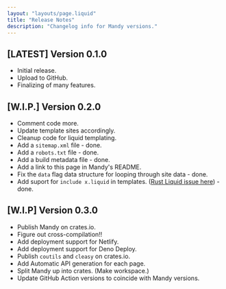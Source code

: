 ```yaml
---
layout: "layouts/page.liquid"
title: "Release Notes"
description: "Changelog info for Mandy versions."
---
```


## [LATEST] Version 0.1.0

- Initial release.
- Upload to GitHub.
- Finalizing of many features.

## [W.I.P.] Version 0.2.0

- Comment code more.
- Update template sites accordingly.
- Cleanup code for liquid templating.
- Add a `sitemap.xml` file - done.
- Add a `robots.txt` file - done.
- Add a build metadata file - done.
- Add a link to this page in Mandy's README.
- Fix the `data` flag data structure for looping through site data - done.
- Add suport for `include x.liquid` in templates. ([Rust Liquid issue here](https://github.com/cobalt-org/liquid-rust/issues/509)) - done.

## [W.I.P] Version 0.3.0

- Publish Mandy on crates.io.
- Figure out cross-compilation!!
- Add deployment support for Netlify.
- Add deployment support for Deno Deploy.
- Publish `coutils` and `cleasy` on crates.io.
- Add Automatic API generation for each page.
- Split Mandy up into crates. (Make workspace.)
- Update GitHub Action versions to coincide with Mandy versions.
